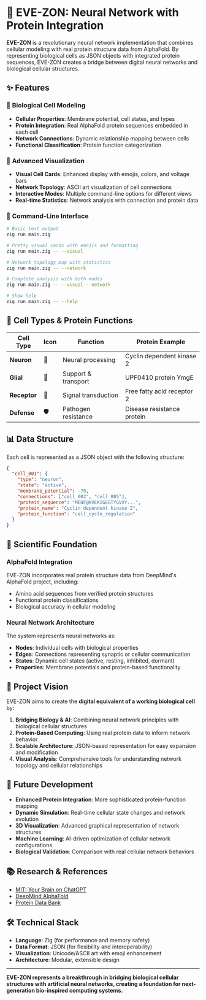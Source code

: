 # 🧬 EVE-ZON: Neural Network with Protein Integration

**EVE-ZON** is a revolutionary neural network implementation that combines cellular modeling with real protein structure data from AlphaFold. By representing biological cells as JSON objects with integrated protein sequences, EVE-ZON creates a bridge between digital neural networks and biological cellular structures.

## ✨ Features

### 🔬 **Biological Cell Modeling**
- **Cellular Properties**: Membrane potential, cell states, and types
- **Protein Integration**: Real AlphaFold protein sequences embedded in each cell
- **Network Connections**: Dynamic relationship mapping between cells
- **Functional Classification**: Protein function categorization

### 🎨 **Advanced Visualization**
- **Visual Cell Cards**: Enhanced display with emojis, colors, and voltage bars
- **Network Topology**: ASCII art visualization of cell connections
- **Interactive Modes**: Multiple command-line options for different views
- **Real-time Statistics**: Network analysis with connection and protein data

### 🚀 **Command-Line Interface**
```bash
# Basic text output
zig run main.zig

# Pretty visual cards with emojis and formatting
zig run main.zig -- --visual

# Network topology map with statistics
zig run main.zig -- --network

# Complete analysis with both modes
zig run main.zig -- --visual --network

# Show help
zig run main.zig -- --help
```

## 🧪 **Cell Types & Protein Functions**

| Cell Type | Icon | Function | Protein Example |
|-----------|------|----------|----------------|
| **Neuron** | 🧠 | Neural processing | Cyclin dependent kinase 2 |
| **Glial** | 🔗 | Support & transport | UPF0410 protein YmgE |
| **Receptor** | 📡 | Signal transduction | Free fatty acid receptor 2 |
| **Defense** | 🛡️ | Pathogen resistance | Disease resistance protein |

## 📊 **Data Structure**

Each cell is represented as a JSON object with the following structure:

```json
{
  "cell_001": {
    "type": "neuron",
    "state": "active",
    "membrane_potential": -70,
    "connections": ["cell_002", "cell_005"],
    "protein_sequence": "MENF@KVEKIGEGTYGVVY...",
    "protein_name": "Cyclin dependent kinase 2",
    "protein_function": "cell_cycle_regulation"
  }
}
```

## 🔬 **Scientific Foundation**

### **AlphaFold Integration**
EVE-ZON incorporates real protein structure data from DeepMind's AlphaFold project, including:
- Amino acid sequences from verified protein structures
- Functional protein classifications
- Biological accuracy in cellular modeling

### **Neural Network Architecture**
The system represents neural networks as:
- **Nodes**: Individual cells with biological properties
- **Edges**: Connections representing synaptic or cellular communication
- **States**: Dynamic cell states (active, resting, inhibited, dormant)
- **Properties**: Membrane potentials and protein-based functionality

## 🎯 **Project Vision**

EVE-ZON aims to create the **digital equivalent of a working biological cell** by:

1. **Bridging Biology & AI**: Combining neural network principles with biological cellular structures
2. **Protein-Based Computing**: Using real protein data to inform network behavior
3. **Scalable Architecture**: JSON-based representation for easy expansion and modification
4. **Visual Analysis**: Comprehensive tools for understanding network topology and cellular relationships

## 🔮 **Future Development**

- **Enhanced Protein Integration**: More sophisticated protein-function mapping
- **Dynamic Simulation**: Real-time cellular state changes and network evolution
- **3D Visualization**: Advanced graphical representation of network structures
- **Machine Learning**: AI-driven optimization of cellular network configurations
- **Biological Validation**: Comparison with real cellular network behaviors

## 📚 **Research & References**

- [MIT: Your Brain on ChatGPT](https://www.media.mit.edu/projects/your-brain-on-chatgpt/overview/)
- [DeepMind AlphaFold](https://alphafold.ebi.ac.uk/)
- [Protein Data Bank](https://www.rcsb.org/)

## 🛠 **Technical Stack**

- **Language**: Zig (for performance and memory safety)
- **Data Format**: JSON (for flexibility and interoperability)
- **Visualization**: Unicode/ASCII art with emoji enhancement
- **Architecture**: Modular, extensible design

---

**EVE-ZON represents a breakthrough in bridging biological cellular structures with artificial neural networks, creating a foundation for next-generation bio-inspired computing systems.**
